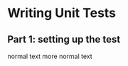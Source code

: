 # Writing Unit Tests

## Part 1: setting up the test

normal text <test code block > more normal text 